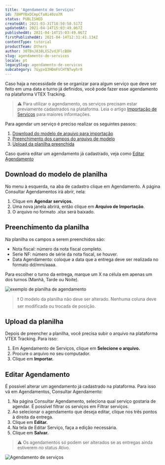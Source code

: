 ```yaml
---
title: 'Agendamento de Serviços'
id: 78HPYBxDCmpCfa8i40zo7R
status: PUBLISHED
createdAt: 2021-03-31T18:50:50.517Z
updatedAt: 2021-04-14T15:03:49.067Z
publishedAt: 2021-04-14T15:03:49.067Z
firstPublishedAt: 2021-04-14T12:31:41.134Z
contentType: tutorial
productTeam: Others
author: 30TBnJ838LXSZvdJFlcB8H
slug: agendamento-de-servicos
locale: pt
legacySlug: agendamento-de-servicos
subcategory: 7GypxQ3HDmFVCHTNTwyhr0
---
```


Caso haja a necessidade de se organizar para algum serviço que deve ser feito em uma data e turno já definidos, você  pode fazer esse agendamento na plataforma VTEX Tracking.

>⚠️ Para utilizar o agendamento, os serviços precisam estar previamente cadastrados na plataforma.  Leia o artigo [Importação de Serviços](https://vtexhelp.myvtex.com/tutorial/importacao-de-servicos--2LRgMnGbX0af7krrs6tXy3?__bindingAddress=vtexhelp.myvtex.com/)
>  para maiores informações.

Para agendar um serviço é preciso realizar os seguintes passos:

1. [Download do modelo de arquivo para importação](#download-do-modelo-de-planilha)
2. [Preenchimento dos campos do arquivo de modelo](#preenchimento-da-planilha)
3. [Upload da planilha preenchida](#upload-da-planilha) 

Caso queira editar um agendamento já cadastrado, veja como [Editar Agendamento](#editar-agendamento)

## Download do modelo de planilha

No menu à esquerda, na aba de cadastro clique em Agendamento. A página Consultar Agendamentos irá abrir, nela:

1. Clique em __Agendar serviços.__
2. Uma nova janela abrirá, então clique em __Arquivo de Importação__.
3. O arquivo no formato .xlsx será baixado.

## Preenchimento da planilha

Na planilha os campos a serem preenchidos são:

- Nota fiscal: número da nota fiscal completo.
- Serie NF: número de série da nota fiscal, se houver.
- Data Agendamento: coloque a data que a entrega deve ser realizada no formato dd/mm/aaaa.

Para escolher o turno da entrega, marque um X na célula em apenas um dos turnos (Manhã, Tarde ou Noite).

![exemplo de planilha de agendamento](https://images.ctfassets.net/alneenqid6w5/5crlOibYcmzfWkusdc2iSP/2cefb30f0df8fc7ab61104a09f8f9414/exemplo_planilha_agendamento.png)

>❗ O modelo da planilha não deve ser alterado. Nenhuma coluna deve ser modificada ou trocada de posição.

## Upload da planilha

Depois de preencher a planilha, você precisa subir o arquivo na plataforma VTEX Tracking. Para isso:

1. Em Agendamento de Serviços, clique em __Selecione o arquivo.__
2. Procure o arquivo no seu computador.
3. Clique em __Importar.__

## Editar Agendamento

É possível alterar um agendamento já cadastrado na plataforma. Para isso vá em Agendamentos, Consultar Agendamento:

1. Na página Consultar Agendamento, seleciona qual serviço gostaria de agendar. É possível filtrar os serviços em Filtrar serviços.
2. Ao selecionar o agendamento que deseja editar, clique nos três pontos à direita da entrega.
3. Clique em __Editar.__
4. Na tela de Editar Serviço, faça a edição necessária.
5. Clique em __Salvar.__

>⚠️ Os agendamentos só podem ser alterados se as entregas ainda estiverem no status Ativo.

![Agendamento de serviços](https://images.ctfassets.net/alneenqid6w5/OhKdJX8S3Ef4EjoUOaGL3/5f463a280ae7cfa51a856d047b39be82/Agendamento.gif)
